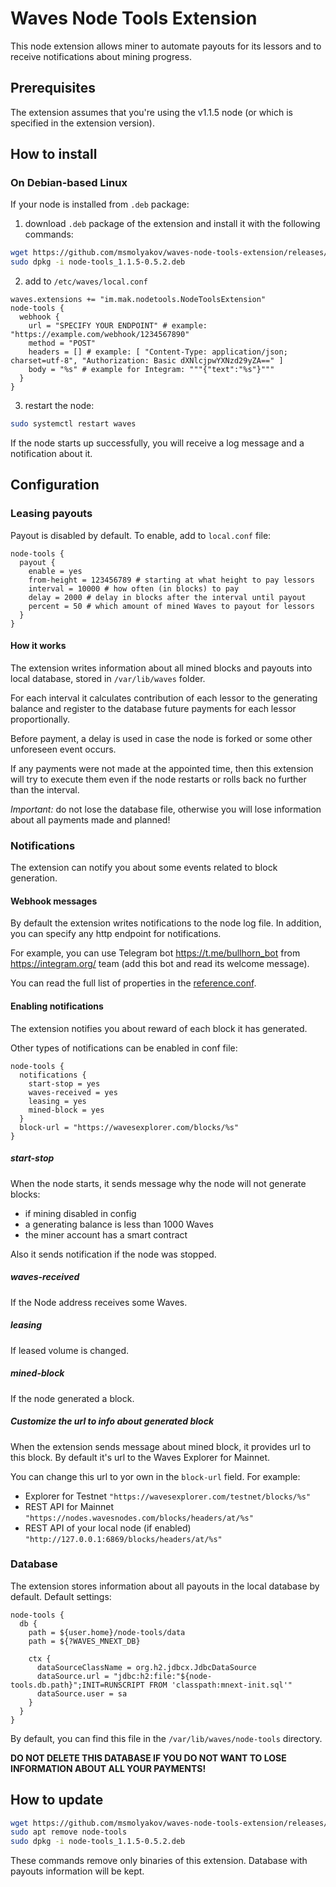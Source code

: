 # Waves Node Tools Extension

This node extension allows miner to automate payouts for its lessors and to receive notifications about mining progress.

## Prerequisites

The extension assumes that you're using the v1.1.5 node (or which is specified in the extension version).

## How to install

### On Debian-based Linux
If your node is installed from `.deb` package:
1. download `.deb` package of the extension and install it with the following commands:
```bash
wget https://github.com/msmolyakov/waves-node-tools-extension/releases/download/v1.1.5-0.5.2/node-tools_1.1.5-0.5.2.deb
sudo dpkg -i node-tools_1.1.5-0.5.2.deb
```
2. add to `/etc/waves/local.conf`
```hocon
waves.extensions += "im.mak.nodetools.NodeToolsExtension"
node-tools {
  webhook {
    url = "SPECIFY YOUR ENDPOINT" # example: "https://example.com/webhook/1234567890"
    method = "POST"
    headers = [] # example: [ "Content-Type: application/json; charset=utf-8", "Authorization: Basic dXNlcjpwYXNzd29yZA==" ]
    body = "%s" # example for Integram: """{"text":"%s"}"""
  }
}
```
3. restart the node:
```bash
sudo systemctl restart waves
```

If the node starts up successfully, you will receive a log message and a notification about it.

## Configuration

### Leasing payouts

Payout is disabled by default. To enable, add to `local.conf` file:

```hocon
node-tools {
  payout {
    enable = yes
    from-height = 123456789 # starting at what height to pay lessors
    interval = 10000 # how often (in blocks) to pay
    delay = 2000 # delay in blocks after the interval until payout
    percent = 50 # which amount of mined Waves to payout for lessors
  }
}
```

#### How it works

The extension writes information about all mined blocks and payouts into local database, stored in `/var/lib/waves` folder.

For each interval it calculates contribution of each lessor to the generating balance and register to the database future payments for each lessor proportionally.

Before payment, a delay is used in case the node is forked or some other unforeseen event occurs.

If any payments were not made at the appointed time, then this extension will try to execute them even if the node restarts or rolls back no further than the interval.

*Important:* do not lose the database file, otherwise you will lose information about all payments made and planned!

### Notifications

The extension can notify you about some events related to block generation.

#### Webhook messages

By default the extension writes notifications to the node log file. In addition, you can specify any http endpoint for notifications.

For example, you can use Telegram bot https://t.me/bullhorn_bot from https://integram.org/ team (add this bot and read its welcome message).

You can read the full list of properties in the [reference.conf](node-tools/src/main/resources/reference.conf).

#### Enabling notifications

The extension notifies you about reward of each block it has generated.

Other types of notifications can be enabled in conf file:
```hocon
node-tools {
  notifications {
    start-stop = yes
    waves-received = yes
    leasing = yes
    mined-block = yes
  }
  block-url = "https://wavesexplorer.com/blocks/%s"
}
```

##### start-stop
When the node starts, it sends message why the node will not generate blocks:
- if mining disabled in config
- a generating balance is less than 1000 Waves
- the miner account has a smart contract

Also it sends notification if the node was stopped.

##### waves-received
If the Node address receives some Waves.

##### leasing
If leased volume is changed.

##### mined-block
If the node generated a block.

##### Customize the url to info about generated block

When the extension sends message about mined block, it provides url to this block. By default it's url to the Waves Explorer for Mainnet.

You can change this url to yor own in the `block-url` field. For example:
- Explorer for Testnet `"https://wavesexplorer.com/testnet/blocks/%s"`
- REST API for Mainnet `"https://nodes.wavesnodes.com/blocks/headers/at/%s"`
- REST API of your local node (if enabled) `"http://127.0.0.1:6869/blocks/headers/at/%s"`

### Database

The extension stores information about all payouts in the local database by default. Default settings:
```hocon
node-tools {
  db {
    path = ${user.home}/node-tools/data
    path = ${?WAVES_MNEXT_DB}

    ctx {
      dataSourceClassName = org.h2.jdbcx.JdbcDataSource
      dataSource.url = "jdbc:h2:file:"${node-tools.db.path}";INIT=RUNSCRIPT FROM 'classpath:mnext-init.sql'"
      dataSource.user = sa
    }
  }
}
```

By default, you can find this file in the `/var/lib/waves/node-tools` directory.

**DO NOT DELETE THIS DATABASE IF YOU DO NOT WANT TO LOSE INFORMATION ABOUT ALL YOUR PAYMENTS!**

## How to update

```bash
wget https://github.com/msmolyakov/waves-node-tools-extension/releases/download/v1.1.5-0.5.2/node-tools_1.1.5-0.5.2.deb
sudo apt remove node-tools
sudo dpkg -i node-tools_1.1.5-0.5.2.deb
```

These commands remove only binaries of this extension. Database with payouts information will be kept.
